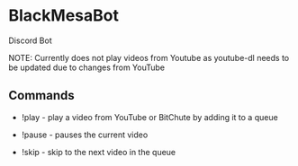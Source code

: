 # BlackMesaBot

Discord Bot

NOTE: Currently does not play videos from Youtube as youtube-dl needs to be updated 
due to changes from YouTube

## Commands
* !play - play a video from YouTube or BitChute by adding it to a queue

* !pause - pauses the current video

* !skip - skip to the next video in the queue
